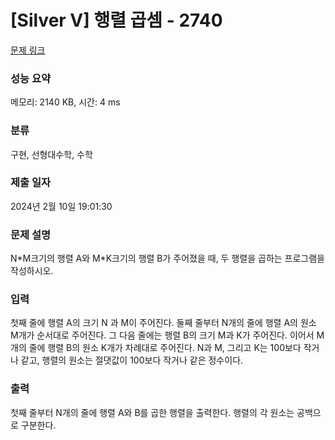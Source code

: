 # [Silver V] 행렬 곱셈 - 2740 

[문제 링크](https://www.acmicpc.net/problem/2740) 

### 성능 요약

메모리: 2140 KB, 시간: 4 ms

### 분류

구현, 선형대수학, 수학

### 제출 일자

2024년 2월 10일 19:01:30

### 문제 설명

<p>N*M크기의 행렬 A와 M*K크기의 행렬 B가 주어졌을 때, 두 행렬을 곱하는 프로그램을 작성하시오.</p>

### 입력 

 <p>첫째 줄에 행렬 A의 크기 N 과 M이 주어진다. 둘째 줄부터 N개의 줄에 행렬 A의 원소 M개가 순서대로 주어진다. 그 다음 줄에는 행렬 B의 크기 M과 K가 주어진다. 이어서 M개의 줄에 행렬 B의 원소 K개가 차례대로 주어진다. N과 M, 그리고 K는 100보다 작거나 같고, 행렬의 원소는 절댓값이 100보다 작거나 같은 정수이다.</p>

### 출력 

 <p>첫째 줄부터 N개의 줄에 행렬 A와 B를 곱한 행렬을 출력한다. 행렬의 각 원소는 공백으로 구분한다.</p>

